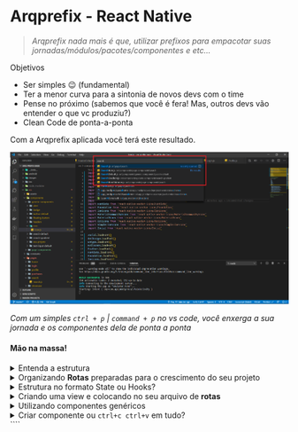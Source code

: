 # Arqprefix - React Native

> _Arqprefix nada mais é que, utilizar prefixos para empacotar suas jornadas/módulos/pacotes/componentes e etc..._

Objetivos

- Ser simples :wink: (fundamental)
- Ter a menor curva para a sintonia de novos devs com o time
- Pense no próximo (sabemos que você é fera! Mas, outros devs vão entender o que vc produziu?)
- Clean Code de ponta-a-ponta

Com a Arqprefix aplicada você terá este resultado.

![](/images/search.png)

_Com um simples <code>ctrl + p</code> | <code>command + p</code> no vs code, você enxerga a sua jornada e os componentes dela de ponta a ponta_

#### Mão na massa!

<details>
  <summary>Entenda a estrutura</summary>
  <br />

Importante!

> 1.  Diretórios sempre em minúsculo separados por hífen
> 2.  Componentes/Arquivos com inicial maiúscula CamelCase
>     Ex: nome-da-pasta/NomeDoComponente.js

![](/images/project.png)

</details>

<details>
  <summary>Organizando <b>Rotas</b> preparadas para o crescimento do seu projeto</summary>
 
  ```javascript
  import { createAppContainer } from 'react-navigation'
import { createStackNavigator } from 'react-navigation-stack'

import Login from '~/pages/login/Login'
import ShowCase from '~/pages/showcase/ShowCase'

// ROUTES
import TabsHome from '~/routes/tabs/TabsHome'

const createRootNavigator = (userLogged = false) =>
createAppContainer(
createStackNavigator(
{
Login,
ShowCase,
Home: TabsHome
},
{
initialRouteName: !userLogged ? 'Home' : 'Login',
defaultNavigationOptions: {
gesturesEnabled: true
},
headerMode: 'none'
}
)
)

export default createRootNavigator

````

</details>

<!-- ################ -->
<details>
<summary>Estrutura no formato State ou Hooks?</summary>
<br/>

#### State
Se, por engano vc usar o this.setState([]) vc vai limpar todos os dados do seu componente :grimacing:

```javascript
class Profile extends React.Component {
state = {
  data: [],
  form: {
    name: '',
    email: ''
  }
}

componentDidMount() {
  this.handleChange('name', 'João Paulo Lira')
  this.handleChange('email', 'joaopauloliira@gmail.com')
}

handleChange = (fieldname, value) => {
  const form = { ...form }
  form[fieldname] = value
  this.setState({ form })
}

render() {
  return (
    <View>
      <Text>Componente profile</Text>
      {this.state.name}
      {this.state.email}
    </View>
  )
}
}

export default Profile
````

#### Hooks

Já com os Hooks, a criação da variável já acompanha uma função única, que somente ela irá atribuir valor à sua variável

```javascript
import React, { useState, useEffect } from 'react'
import { View, Text } from 'react-native'

export default function Profile() {
  const [name, setName] = useState('')
  const [email, setEmail] = useState('')

  useEffect(() => {
    setName('João Paulo Lira')
    setEmail('joaopaullolyra@hotmail.com')
  }, [])

  return (
    <View>
      <Text>Componente profile</Text>
      {name}
      {email}
    </View>
  )
}
```

</details>

<details>
  <summary>Criando uma view e colocando no seu arquivo de <b>rotas</b></summary>
  <br />

Importante!

> - Diretórios sempre em minúsculo,
> - Componentes/Arquivos com inicial maiúscula

Botão direito na pasta pages <code>new file</code> e digite profile/Profile.js

- profile (é o diretório)
- Profile.js (é o componente deste diretório)

```javascript
import React from 'react'

// Components
import Icon from '~/components/generic-components/icon/Icon'
import SeuProjeto from '~/components/generic-components/seu-projeto/SeuProjeto'
import Colors from '~/styles'

const TabIcon = ({ tintColor }) => (
  <Icon antDesign name="home" size={20} color={tintColor} />
)

Home.navigationOptions = {
  tabBarIcon: TabIcon,
  title: 'Início'
}

export default function Home() {
  return (
    <SeuProjeto
      title="Olá, João!"
      subtitle="Guará 1, QI 1 Bloco T, apto 103"
      showHeader
      showHeaderDefault
      enableContainer
      ligthContent
      backgroundStatusBar={Colors.WHITE}
      backgroundColor={Colors.WHITE}
      scrollEnabled={false}>
      {/* JSX aqui */}
    </SeuProjeto>
  )
}
```

</details>

<!-- ################ -->
<details>
  <summary>Utilizando componentes genéricos</summary>
  <br/>

> _Conteúdo aqui_

</details>

<!-- ################ -->
<details>
  <summary>Criar componente ou <code>ctrl+c ctrl+v</code> em tudo?</summary>
  <br/>

> _Conteúdo aqui_

</details>
````
